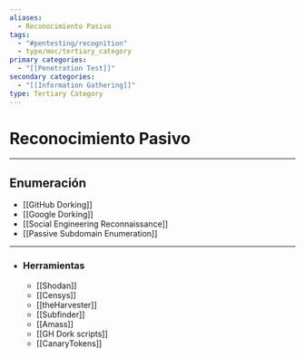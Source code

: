 ```yaml
---
aliases:
  - Reconocimiento Pasivo
tags:
  - "#pentesting/recognition"
  - type/moc/tertiary_category
primary categories:
  - "[[Penetration Test]]"
secondary categories:
  - "[[Information Gathering]]"
type: Tertiary Category
---
```

# Reconocimiento Pasivo

***

## Enumeración

-  [[GitHub Dorking]]
-  [[Google Dorking]]
- [[Social Engineering Reconnaissance]]
- [[Passive Subdomain Enumeration]]


***

- ### Herramientas
	- [[Shodan]]
	- [[Censys]]
	- [[theHarvester]]
	- [[Subfinder]]
	- [[Amass]]
	- [[GH Dork scripts]]
	- [[CanaryTokens]]